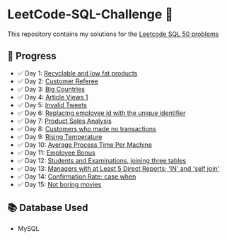 # LeetCode-SQL-Challenge 🚀  
This repository contains my solutions for the [Leetcode SQL 50 problems](https://leetcode.com/studyplan/top-sql-50/)

## 📌 Progress
- ✅ Day 1: [Recyclable and low fat products](https://github.com/Jia-Menahil/LeetCode-SQL-Challenge/blob/main/1757.%20Recyclable%20and%20Low%20Fat%20Products.sql)
- ✅ Day 2: [Customer Referee](https://github.com/Jia-Menahil/LeetCode-SQL-Challenge/blob/main/584.%20Find%20Customer%20Referee.sql)
- ✅ Day 3: [Big Countries](https://github.com/Jia-Menahil/LeetCode-SQL-Challenge/blob/main/595.%20Big%20Countries.sql)
- ✅ Day 4: [Article Views 1](https://github.com/Jia-Menahil/LeetCode-SQL-Challenge/blob/main/1148.%20Article%20Views%20I.sql)
- ✅ Day 5: [Invalid Tweets](https://github.com/Jia-Menahil/LeetCode-SQL-Challenge/blob/main/1683.%20Invalid%20Tweets.sql)
- ✅ Day 6: [Replacing employee id with the unique identifier](https://github.com/Jia-Menahil/LeetCode-SQL-Challenge/blob/main/1378.%20Replace%20Employee%20ID%20With%20The%20Unique%20Identifier.sql)
- ✅ Day 7: [Product Sales Analysis](https://github.com/Jia-Menahil/LeetCode-SQL-Challenge/blob/main/1068.%20Product%20Sales%20Analysis%20I.sql)
- ✅ Day 8: [Customers who made no transactions](https://github.com/Jia-Menahil/LeetCode-SQL-Challenge/blob/main/1581.%20Customer%20Who%20Visited%20but%20Did%20Not%20Make%20Any%20Transactions.sql)
- ✅ Day 9: [Rising Temperature](https://github.com/Jia-Menahil/LeetCode-SQL-Challenge/blob/main/197.%20Rising%20Temperature.sql)
- ✅ Day 10: [Average Process Time Per Machine](https://github.com/Jia-Menahil/LeetCode-SQL-Challenge/blob/main/1661.%20Average%20Time%20of%20Process%20per%20Machine.sql)
- ✅ Day 11: [Employee Bonus](https://github.com/Jia-Menahil/LeetCode-SQL-Challenge/blob/main/577.%20Employee%20Bonus.sql)
- ✅ Day 12: [Students and Examinations, joining three tables](https://github.com/Jia-Menahil/LeetCode-SQL-Challenge/blob/main/1280.%20Students%20and%20Examinations.sql)
- ✅ Day 13: [Managers with at Least 5 Direct Reports; 'IN' and 'self join'](https://github.com/Jia-Menahil/LeetCode-SQL-Challenge/blob/main/570.%20Managers%20with%20at%20Least%205%20Direct%20Reports.sql)
- ✅ Day 14: [Confirmation Rate; case when](https://github.com/Jia-Menahil/LeetCode-SQL-Challenge/blob/main/1934.%20Confirmation%20Rate.sql)
- ✅ Day 15: [Not boring movies](https://github.com/Jia-Menahil/LeetCode-SQL-Challenge/blob/main/620.%20Not%20Boring%20Movies.sql)
  
## 📚 Database Used  
- MySQL  
